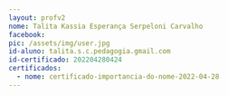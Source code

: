 ```yaml
---
layout: profv2
nome: Talita Kassia Esperança Serpeloni Carvalho
facebook: 
pic: /assets/img/user.jpg
id-aluno: talita.s.c.pedagogia.gmail.com
id-certificado: 202204280424
certificados:
  - nome: certificado-importancia-do-nome-2022-04-28
---
```

